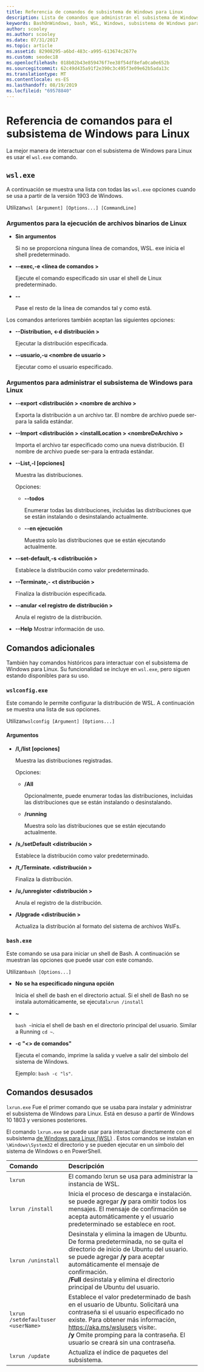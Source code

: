 ```yaml
---
title: Referencia de comandos de subsistema de Windows para Linux
description: Lista de comandos que administran el subsistema de Windows para Linux
keywords: BashOnWindows, bash, WSL, Windows, subsistema de Windows para Linux, windowssubsystem, Ubuntu
author: scooley
ms.author: scooley
ms.date: 07/31/2017
ms.topic: article
ms.assetid: 82908295-a6bd-483c-a995-613674c2677e
ms.custom: seodec18
ms.openlocfilehash: 018b02b43e859476f7ee38f54df8efa0ca0e652b
ms.sourcegitcommit: 62c49d435a91f2e390c3c495f3e09e62b5ada13c
ms.translationtype: MT
ms.contentlocale: es-ES
ms.lasthandoff: 08/19/2019
ms.locfileid: "69578840"
---
```

# <a name="command-reference-for-windows-subsystem-for-linux"></a>Referencia de comandos para el subsistema de Windows para Linux

La mejor manera de interactuar con el subsistema de Windows para Linux es usar el `wsl.exe` comando. 


## `wsl.exe`

A continuación se muestra una lista con todas las `wsl.exe` opciones cuando se usa a partir de la versión 1903 de Windows.

Utilizan`wsl [Argument] [Options...] [CommandLine]`

### <a name="arguments-for-running-linux-binaries"></a>Argumentos para la ejecución de archivos binarios de Linux

* **Sin argumentos**

  Si no se proporciona ninguna línea de comandos, WSL. exe inicia el shell predeterminado.

* **--exec,-e \<línea de comandos >**
  
  Ejecute el comando especificado sin usar el shell de Linux predeterminado.

* **--**
  
  Pase el resto de la línea de comandos tal y como está.

Los comandos anteriores también aceptan las siguientes opciones:

* **--Distribution, \<-d distribución >**

  Ejecutar la distribución especificada.

* **--usuario,-u \<nombre de usuario >**

  Ejecutar como el usuario especificado.

### <a name="arguments-for-managing-windows-subsystem-for-linux"></a>Argumentos para administrar el subsistema de Windows para Linux

* **--export \<distribución > \<nombre de archivo >**
  
  Exporta la distribución a un archivo tar. El nombre de archivo puede ser-para la salida estándar.

* **--Import \<distribución > \<installLocation > \<nombreDeArchivo >**
  
  Importa el archivo tar especificado como una nueva distribución. El nombre de archivo puede ser-para la entrada estándar.

* **--List,-l [opciones]**
  
  Muestra las distribuciones.

  Opciones:
  * **--todos**
      
    Enumerar todas las distribuciones, incluidas las distribuciones que se están instalando o desinstalando actualmente.

  * **--en ejecución**
      
    Muestra solo las distribuciones que se están ejecutando actualmente.

* **--set-default,-s \<distribución >**
  
  Establece la distribución como valor predeterminado.

* **--Terminate,- \<t distribución >**
  
  Finaliza la distribución especificada.

* **--anular \<el registro de distribución >**
  
  Anula el registro de la distribución.
   
* **--Help** Mostrar información de uso.

## <a name="additional-commands"></a>Comandos adicionales

También hay comandos históricos para interactuar con el subsistema de Windows para Linux. Su funcionalidad se incluye en `wsl.exe`, pero siguen estando disponibles para su uso. 

### `wslconfig.exe`

Este comando le permite configurar la distribución de WSL. A continuación se muestra una lista de sus opciones.

Utilizan`wslconfig [Argument] [Options...]`

#### <a name="arguments"></a>Argumentos
* **/l,/list [opciones]**
  
  Muestra las distribuciones registradas.
  
  Opciones:
    * **/All**
    
      Opcionalmente, puede enumerar todas las distribuciones, incluidas las distribuciones que se están instalando o desinstalando.

    * **/running**
      
      Muestra solo las distribuciones que se están ejecutando actualmente.

* **/s,/setDefault \<distribución >**
  
  Establece la distribución como valor predeterminado.

* **/t,/Terminate. \<distribución >**
  
  Finaliza la distribución.

* **/u,/unregister \<distribución >**
  
  Anula el registro de la distribución.
   
* **/Upgrade \<distribución >**
  
  Actualiza la distribución al formato del sistema de archivos WslFs.

### `bash.exe`

Este comando se usa para iniciar un shell de Bash. A continuación se muestran las opciones que puede usar con este comando.

Utilizan`bash [Options...]`

* **No se ha especificado ninguna opción**
  
  Inicia el shell de bash en el directorio actual. Si el shell de Bash no se instala automáticamente, se ejecuta`lxrun /install`

* **~**
  
  `bash ~`inicia el shell de bash en el directorio principal del usuario.  Similar a Running `cd ~`.

* **-c "\<> de comandos"**
  
  Ejecuta el comando, imprime la salida y vuelve a salir del símbolo del sistema de Windows.
    
  Ejemplo: `bash -c "ls"`.

## <a name="deprecated-commands"></a>Comandos desusados

`lxrun.exe` Fue el primer comando que se usaba para instalar y administrar el subsistema de Windows para Linux. Está en desuso a partir de Windows 10 1803 y versiones posteriores.

El comando `lxrun.exe` se puede usar para interactuar directamente con el subsistema [de Windows para Linux (WSL)](https://msdn.microsoft.com/en-us/commandline/wsl/faq#what-windows-subsystem-for-linux-wsl-) .  Estos comandos se instalan en `\Windows\System32` el directorio y se pueden ejecutar en un símbolo del sistema de Windows o en PowerShell.

| Comando                     | Descripción                     |
|:----------------------------|:---------------------------|
| `lxrun`                     | El comando lxrun se usa para administrar la instancia de WSL. |
| `lxrun /install`            | Inicia el proceso de descarga e instalación. <br/> se puede agregar **/y** para omitir todos los mensajes.  El mensaje de confirmación se acepta automáticamente y el usuario predeterminado se establece en root.          |
| `lxrun /uninstall`          | Desinstala y elimina la imagen de Ubuntu.  De forma predeterminada, no se quita el directorio de inicio de Ubuntu del usuario. <br/> se puede agregar **/y** para aceptar automáticamente el mensaje de confirmación. <br/>**/Full** desinstala y elimina el directorio principal de Ubuntu del usuario.         |
| `lxrun /setdefaultuser <userName>`     | Establece el valor predeterminado de bash en el usuario de Ubuntu. Solicitará una contraseña si el usuario especificado no existe.  Para obtener más información, https://aka.ms/wslusers visite:. <br/> **/y** Omite promping para la contraseña.  El usuario se creará sin una contraseña.|
| `lxrun /update`            | Actualiza el índice de paquetes del subsistema.          |
